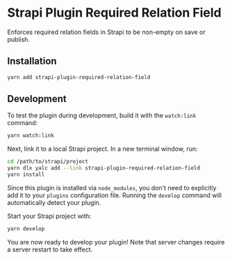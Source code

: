 # Strapi Plugin Required Relation Field

Enforces required relation fields in Strapi to be non-empty on save or publish.

## Installation

```bash
yarn add strapi-plugin-required-relation-field
```

## Development

To test the plugin during development, build it with the `watch:link` command:

```bash
yarn watch:link
```

Next, link it to a local Strapi project. In a new terminal window, run:

```bash
cd /path/to/strapi/project
yarn dlx yalc add --link strapi-plugin-required-relation-field
yarn install
```

Since this plugin is installed via `node_modules`, you don't need to explicitly add it to your `plugins` configuration file. Running the `develop` command will automatically detect your plugin.

Start your Strapi project with:

```bash
yarn develop
```

You are now ready to develop your plugin! Note that server changes require a server restart to take effect.
